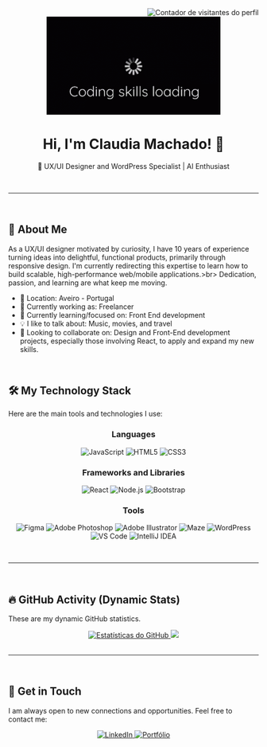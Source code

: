 <div align="right">
    <img src="https://komarev.com/ghpvc/?username=claudiamachado27&label=Visualizações%20de%20Perfil&color=0e75b6&style=flat" alt="Contador de visitantes do perfil"/>
</div>
<div align="center">
    <img src="tenor.gif" alt="Imagem de Perfil a trabalhar no computador" width="350" />
    <h1>Hi, I'm Claudia Machado! 👋</h1>
    <p>🚀 UX/UI Designer and WordPress Specialist | AI Enthusiast</p>
    
</div>

<br>

---

<br>

## 🔭 About Me

As a UX/UI designer motivated by curiosity, I have 10 years of experience turning ideas into delightful, functional products, primarily through responsive design. I'm currently redirecting this expertise to learn how to build scalable, high-performance web/mobile applications.>br>
Dedication, passion, and learning are what keep me moving.

* 📍 Location: Aveiro - Portugal
* 💼 Currently working as: Freelancer
* 🌱 Currently learning/focused on: Front End development
* 💡 I like to talk about: Music, movies, and travel
* 🤝 Looking to collaborate on: Design and Front-End development projects, especially those involving React, to apply and expand my new skills.
<br>

## 🛠️ My Technology Stack

Here are the main tools and technologies I use:

<div align="center">
    <h3>Languages</h3>
    <p>
        <img src="https://img.shields.io/badge/JavaScript-F7DF1E?style=for-the-badge&logo=javascript&logoColor=black" alt="JavaScript"/>
        <img src="https://img.shields.io/badge/HTML5-E34F26?style=for-the-badge&logo=html5&logoColor=white" alt="HTML5"/>
        <img src="https://img.shields.io/badge/CSS3-1572B6?style=for-the-badge&logo=css3&logoColor=white" alt="CSS3"/>
    </p>
    <h3>Frameworks and Libraries</h3>
    <p>
        <img src="https://img.shields.io/badge/React-61DAFB?style=for-the-badge&logo=react&logoColor=black" alt="React"/>
        <img src="https://img.shields.io/badge/Node.js-339933?style=for-the-badge&logo=node.js&logoColor=white" alt="Node.js"/>
        <img src="https://img.shields.io/badge/Bootstrap-7952B3?style=for-the-badge&logo=bootstrap&logoColor=white" alt="Bootstrap"/>
    </p>
    <h3>Tools</h3>
    <p>
        <img src="https://img.shields.io/badge/Figma-F24E1E?style=for-the-badge&logo=figma&logoColor=white" alt="Figma"/>
        <img src="https://img.shields.io/badge/Adobe_Photoshop-31A8FF?style=for-the-badge&logo=adobe-photoshop&logoColor=white" alt="Adobe Photoshop"/>            
        <img src="https://img.shields.io/badge/Adobe_Illustrator-FF9A00?style=for-the-badge&logo=adobe-illustrator&logoColor=white" alt="Adobe Illustrator"/>
        <img src="https://img.shields.io/badge/Maze-0568FD?style=for-the-badge&logo=maze&logoColor=white" alt="Maze"/>
        <img src="https://img.shields.io/badge/WordPress-21759B?style=for-the-badge&logo=wordpress&logoColor=white" alt="WordPress"/>
        <img src="https://img.shields.io/badge/VS_Code-007ACC?style=for-the-badge&logo=visual-studio-code&logoColor=white" alt="VS Code"/>
        <img src="https://img.shields.io/badge/IntelliJ_IDEA-007EFF?style=for-the-badge&logo=intellij-idea&logoColor=white" alt="IntelliJ IDEA"/>
    </p>
</div>

<br>

---

<br>

## 🔥 GitHub Activity (Dynamic Stats)

These are my dynamic GitHub statistics.

<div align="center">
    <a href="https://github.com/anuraghazra/github-readme-stats">
        <img src="https://github-readme-stats.vercel.app/api?username=claudiamachado27&show_icons=true&theme=prussian&hide_border=false&count_private=true" alt="Estatísticas do GitHub" />
    </a>   
    <a href="https://github.com/anuraghazra/github-readme-stats">
        <img src="![Anurag's GitHub stats](https://github-readme-stats.vercel.app/api?username=anuraghazra&show_icons=true&theme=transparent)" />
    </a>
</div>


<br>

---

<br>

## 🔗 Get in Touch

I am always open to new connections and opportunities. Feel free to contact me:

<div align="center">
    <p>
        <a href="https://www.linkedin.com/in/claudiamachado27/" target="_blank">
            <img src="https://img.shields.io/badge/LinkedIn-0077B5?style=for-the-badge&logo=linkedin&logoColor=white" alt="LinkedIn"/>
        </a>
        <a href="https://claudiamachado.me" target="_blank">
            <img src="https://img.shields.io/badge/Portfolio-FF5722?style=for-the-badge&logo=ko-fi&logoColor=white" alt="Portfólio"/>
        </a>
    </p>
    
</div>
